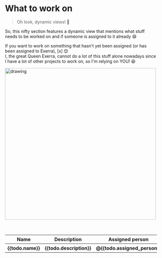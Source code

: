 # What to work on
> Oh look, dynamic views! 🎑

So, this nifty section features a dynamic view that mentions what stuff needs to be worked on and if someone is assigned to it already 😄

If you want to work on something that hasn't yet been assigned (or has been assigned to Exerra), [x] 😊<br>
I, the great Queen Exerra, cannot do a lot of this stuff alone nowadays since I have a lot of other projects to work on, so I'm relying on YOU! 😆

<img src="https://techcrunch.com/wp-content/uploads/2015/04/uncle-sam-we-want-you1-kopie_1.png?w=730&crop=1" alt="drawing" width="500"/>
<br>
<br>
<br>

<div id="todo">
  <table>
    <tr>
      <th>Name</th>
      <th>Description</th>
      <th>Assigned person</th>
    </tr>
    <tr v-for="todo in thingstodoarray">
      <th>{{todo.name}}</th>
      <th>{{todo.description}}</th>
      <th v-if="todo.assigned_person !== 'None'"><a v-bind:href="'https://github.com/' + todo.assigned_person">@{{todo.assigned_person}}</a></th>
      <th v-else>{{todo.assigned_person}}</th>
    </tr>
  </table>
</div>